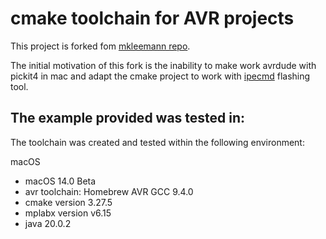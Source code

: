 # cmake toolchain for AVR projects

This project is forked fom [mkleemann repo](https://github.com/mkleemann/cmake-avr).

The initial motivation of this fork is the inability to make work avrdude with pickit4 in mac and adapt the cmake project to work with [ipecmd](https://microchip.my.site.com/s/article/Automate-MPLAB-programming-process-using-command-lineIPECMD) flashing tool.

## The example provided was tested in:

The toolchain was created and tested within the following environment:

macOS 
* macOS 14.0 Beta
* avr toolchain: Homebrew AVR GCC 9.4.0
* cmake version 3.27.5
* mplabx version v6.15
* java 20.0.2
